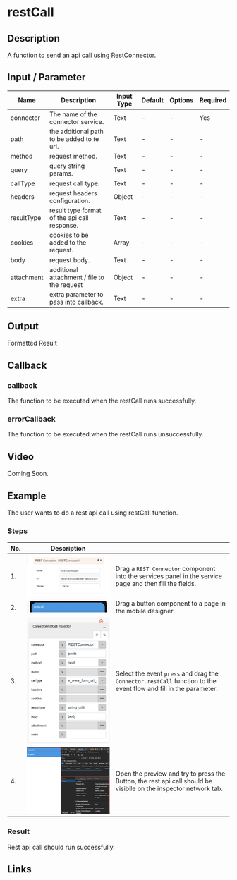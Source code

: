 # restCall

## Description

A function to send an api call using RestConnector.

## Input / Parameter

| Name | Description | Input Type | Default | Options | Required |
| ------ | ------ | ------ | ------ | ------ | ------ |
| connector | The name of the connector service. | Text | - | - | Yes |
| path | the additional path to be added to te url. | Text | - | - | - |
| method | request method. | Text | - | - | - |
| query | query string params. | Text | - | - | - |
| callType | request call type. | Text | - | - | - |
| headers | request headers configuration. | Object | - | - | - |
| resultType | result type format of the api call response. | Text | - | - | - |
| cookies | cookies to be added to the request. | Array | - | - | - |
| body | request body. | Text | - | - | - |
| attachment | additional attachment / file to the request | Object | - | - | - |
| extra | extra parameter to pass into callback. | Text | - | - | - |

## Output

Formatted Result

## Callback

### callback

The function to be executed when the restCall runs successfully.

### errorCallback

The function to be executed when the restCall runs unsuccessfully.

## Video

Coming Soon.

<!-- Format: [![Video]({image-path})]({url-link}) -->

## Example

The user wants to do a rest api call using restCall function.

<!-- Share a scenario, like a user requirements. -->

### Steps

| No. | Description |  |
| ------ | ------ | ------ |
| 1. | ![](./restCall-step-1.png) | Drag a `REST Connector` component into the services panel in the service page and then fill the fields. |
| 2. | ![](./restCall-step-2.png) | Drag a button component to a page in the mobile designer. |
| 3. | ![](./restCall-step-3.png) | Select the event `press` and drag the `Connector.restCall` function to the event flow and fill in the parameter. |
| 4. | ![](./restCall-step-4.png) | Open the preview and try to press the Button, the rest api call should be visibile on the inspector network tab. |

<!-- Show the steps and share some screenshots.

1. .....

Format: ![]({image-path}) -->

### Result

Rest api call should run successfully.

<!-- Explain the output.

Format: ![]({image-path}) -->

## Links
